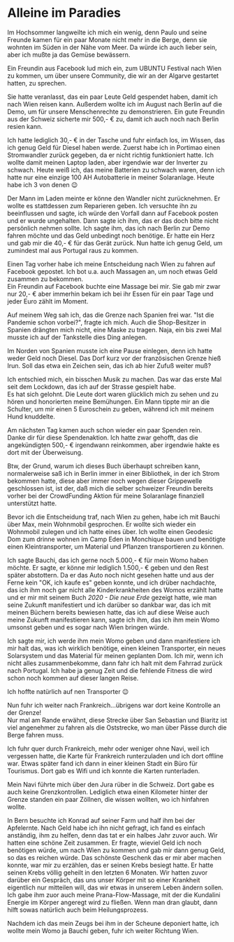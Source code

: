 # Alleine im Paradies
Im Hochsommer langweilte ich mich ein wenig, denn Paulo und seine Freunde kamen für ein paar Monate nicht mehr in die Berge, denn sie wohnten im Süden in der Nähe vom Meer. Da würde ich auch lieber sein, aber ich mußte ja das Gemüse bewässern.  

Ein Freundin aus Facebook lud mich ein, zum UBUNTU Festival nach Wien zu kommen, um über unsere Community, die wir an der Algarve gestartet hatten, zu sprechen.

Sie hatte veranlasst, das ein paar Leute Geld gespendet haben, damit ich nach Wien reisen kann. Außerdem wollte ich im August nach Berlin auf die Demo, um für unsere Menschenrechte zu demonstrieren. Ein gute Freundin aus der Schweiz sicherte mir 500,- € zu, damit ich auch noch nach Berlin resien kann.

Ich hatte lediglich 30,- € in der Tasche und fuhr einfach los, im Wissen, das ich genug Geld für Diesel haben werde.
Zuerst habe ich in Portimao einen Stromwandler zurück gegeben, da er nicht richtig funktioniert hatte. Ich wollte damit meinen Laptop laden, aber irgendwie war der Inverter zu schwach. Heute weiß ich, das meine Batterien zu schwach waren, denn ich hatte nur eine einzige 100 AH Autobatterie in meiner Solaranlage. Heute habe ich 3 von denen 😉  

Der Mann im Laden meinte er könne den Wandler nicht zurücknehmen. Er wollte es stattdessen zum Reparieren geben. Ich versuchte ihn zu beeinflussen und sagte, ich würde den Vorfall dann auf Facebook posten und er wurde ungehalten. Dann sagte ich ihm, das er das doch bitte nicht persönlich nehmen sollte. Ich sagte ihm, das ich nach Berlin zur Demo fahren möchte und das Geld unbedingt noch benötige. Er hatte ein Herz und gab mir die 40,- € für das Gerät zurück. Nun hatte ich genug Geld, um zumindest mal aus Portugal raus zu kommen.  

Einen Tag vorher habe ich meine Entscheidung nach Wien zu fahren auf Facebook gepostet. Ich bot u.a. auch Massagen an, um noch etwas Geld zusammen zu bekommen.  
Ein Freundin auf Facebook buchte eine Massage bei mir. Sie gab mir zwar nur 20,- € aber immerhin bekam ich bei ihr Essen für ein paar Tage und jeder Euro zählt im Moment.

Auf meinem Weg sah ich, das die Grenze nach Spanien frei war. "Ist die Pandemie schon vorbei?", fragte ich mich. Auch die Shop-Besitzer in Spanien drängten mich nicht, eine Maske zu tragen. Naja, ein bis zwei Mal musste ich auf der Tankstelle dies Ding anlegen.  

Im Norden von Spanien musste ich eine Pause einlegen, denn ich hatte weder Geld noch Diesel. Das Dorf kurz vor der französischen Grenze hieß Irun. Soll das etwa ein Zeichen sein, das ich ab hier Zufuß weiter muß?  

Ich entschied mich, ein bisschen Musik zu machen. Das war das erste Mal seit dem Lockdown, das ich auf der Strasse gespielt habe.  
Es hat sich gelohnt. Die Leute dort waren glücklich mich zu sehen und zu hören und honorierten meine Bemühungen. Ein Mann tippte mir an die Schulter, um mir einen 5 Euroschein zu geben, während ich mit meinem Hund knuddelte.

Am nächsten Tag kamen auch schon wieder ein paar Spenden rein.  
Danke dir für diese Spendenaktion.
Ich hatte zwar gehofft, das die angekündigten 500,- € irgendwann reinkommen, aber irgendwie hakte es dort mit der Überweisung.   

Btw, der Grund, warum ich dieses Buch überhaupt schreiben kann, normalerweise saß ich in Berlin immer in einer Bibliothek, in der ich Strom bekommen hatte, diese aber immer noch wegen dieser Grippewelle geschlossen ist, ist der, daß mich die selber schweizer Freundin bereits vorher bei der CrowdFunding Aktion für meine Solaranlage finanziell unterstützt hatte.

Bevor ich die Entscheidung traf, nach Wien zu gehen, habe ich mit Bauchi über Max, mein Wohnmobil gesprochen. Er wollte sich wieder ein Wohnmobil zulegen und ich hatte eines über. Ich wollte einen Geodesic Dom zum drinne wohnen im Camp Eden in Monchique bauen und benötigte einen Kleintransporter, um Material und Pflanzen transportieren zu können.  

Ich sagte Bauchi, das ich gerne noch 5.000,- € für mein Womo haben möchte. Er sagte, er könne mir lediglich 1.500,- € geben und den Rest später abstottern. Da er das Auto noch nicht gesehen hatte und aus der Ferne kein "OK, ich kaufe es" geben konnte, und ich drüber nachdachte, das ich ihm noch gar nicht alle Kinderkrankheiten des Womos erzählt hatte und er mir mit seinem Buch *2020 - Die neue Erde* gezeigt hatte, wie man seine Zukunft manifestiert und ich darüber so dankbar war, das ich mit meinen Büchern bereits bewiesen hatte, das ich auf diese Weise auch meine Zukunft manifestieren kann, sagte ich ihm, das ich ihm mein Womo umsonst geben und es sogar nach Wien bringen würde.  

Ich sagte mir, ich werde ihm mein Womo geben und dann manifestiere ich mir halt das, was ich wirklich benötige, einen kleinen Transporter, ein neues Solarsystem und das Material für meinen geplanten Dom. Ich mir, wenn ich nicht alles zusammenbekomme, dann fahr ich halt mit dem Fahrrad zurück nach Portugal. Ich habe ja genug Zeit und die fehlende Fitness die wird schon noch kommen auf dieser langen Reise.

Ich hoffte natürlich auf nen Transporter 😉   

Nun fuhr ich weiter nach Frankreich...übrigens war dort keine Kontrolle an der Grenze!  
Nur mal am Rande erwähnt, diese Strecke über San Sebastian und Biaritz ist viel angenehmer zu fahren als die Oststrecke, wo man über Pässe durch die Berge fahren muss.  
  
Ich fuhr quer durch Frankreich, mehr oder weniger ohne Navi, weil ich vergessen hatte, die Karte für Frankreich runterzuladen und ich dort offline war. Etwas später fand ich dann in einer kleinen Stadt ein Büro für Tourismus. Dort gab es Wifi und ich konnte die Karten runterladen.  

Mein Navi führte mich über den Jura rüber in die Schweiz. Dort gabe es auch keine Grenzkontrollen. Lediglich etwa einen Kilometer hinter der Grenze standen ein paar Zöllnen, die wissen wollten, wo ich hinfahren wollte.  

In Bern besuchte ich Konrad auf seiner Farm und half ihm bei der Apfelernte. Nach Geld habe ich ihn nicht gefragt, ich fand es einfach anständig, ihm zu helfen, denn das tat er ein halbes Jahr zuvor auch.
Wir hatten eine schöne Zeit zusammen. Er fragte, wieviel Geld ich noch benötigen würde, um nach Wien zu kommen und gab mir dann genug Geld, so das es reichen würde.
Das schönste Geschenk das er mir aber machen konnte, war mir zu erzählen, das er seinen Krebs besiegt hatte. Er hatte seinen Krebs völlig geheilt in den letzten 6 Monaten. Wir hatten zuvor darüber ein Gespräch, das uns unser Körper mit so einer Krankheit eigentlich nur mitteilen will, das wir etwas in unserem Leben ändern sollen. Ich gabe ihm zuor auch meine Prana-Flow-Massage, mit der die Kundalini Energie im Körper angeregt wird zu fließen. Wenn man dran glaubt, dann hilft sowas natürlich auch beim Heilungsprozess.    

Nachdem ich das mein Zeugs bei ihm in der Scheune deponiert hatte, ich wollte mein Womo ja Bauchi geben, fuhr ich weiter Richtung Wien.

 

